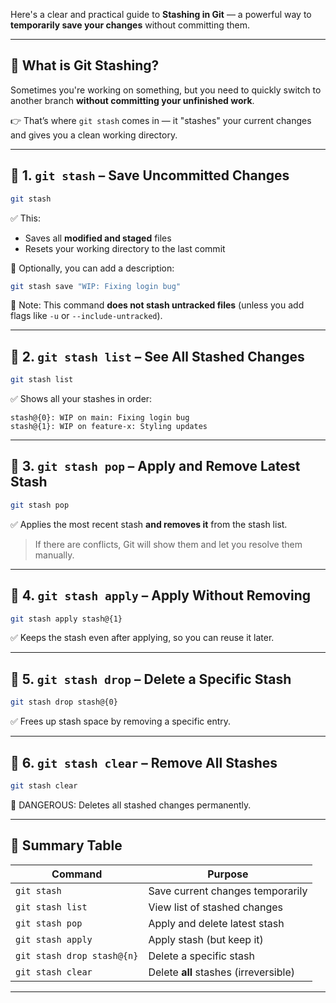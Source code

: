 Here's a clear and practical guide to **Stashing in Git** — a powerful way to **temporarily save your changes** without committing them.

---

## 🎒 What is Git Stashing?

Sometimes you're working on something, but you need to quickly switch to another branch **without committing your unfinished work**.

👉 That’s where `git stash` comes in — it "stashes" your current changes and gives you a clean working directory.

---

## 🔹 1. `git stash` – **Save Uncommitted Changes**

```bash
git stash
```

✅ This:

* Saves all **modified and staged** files
* Resets your working directory to the last commit

🔧 Optionally, you can add a description:

```bash
git stash save "WIP: Fixing login bug"
```

🧠 Note: This command **does not stash untracked files** (unless you add flags like `-u` or `--include-untracked`).

---

## 🔹 2. `git stash list` – **See All Stashed Changes**

```bash
git stash list
```

✅ Shows all your stashes in order:

```
stash@{0}: WIP on main: Fixing login bug
stash@{1}: WIP on feature-x: Styling updates
```

---

## 🔹 3. `git stash pop` – **Apply and Remove Latest Stash**

```bash
git stash pop
```

✅ Applies the most recent stash **and removes it** from the stash list.

> If there are conflicts, Git will show them and let you resolve them manually.

---

## 🔹 4. `git stash apply` – **Apply Without Removing**

```bash
git stash apply stash@{1}
```

✅ Keeps the stash even after applying, so you can reuse it later.

---

## 🔹 5. `git stash drop` – **Delete a Specific Stash**

```bash
git stash drop stash@{0}
```

✅ Frees up stash space by removing a specific entry.

---

## 🔹 6. `git stash clear` – **Remove All Stashes**

```bash
git stash clear
```

🚨 DANGEROUS: Deletes all stashed changes permanently.

---

## 📝 Summary Table

| Command                    | Purpose                               |
| -------------------------- | ------------------------------------- |
| `git stash`                | Save current changes temporarily      |
| `git stash list`           | View list of stashed changes          |
| `git stash pop`            | Apply and delete latest stash         |
| `git stash apply`          | Apply stash (but keep it)             |
| `git stash drop stash@{n}` | Delete a specific stash               |
| `git stash clear`          | Delete **all** stashes (irreversible) |

---


